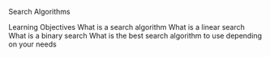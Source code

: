 Search Algorithms

Learning Objectives
What is a search algorithm
What is a linear search
What is a binary search
What is the best search algorithm to use depending on your needs
